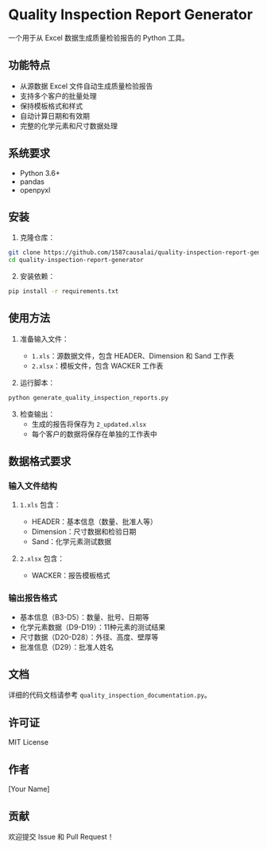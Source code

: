 # Quality Inspection Report Generator

一个用于从 Excel 数据生成质量检验报告的 Python 工具。

## 功能特点

- 从源数据 Excel 文件自动生成质量检验报告
- 支持多个客户的批量处理
- 保持模板格式和样式
- 自动计算日期和有效期
- 完整的化学元素和尺寸数据处理

## 系统要求

- Python 3.6+
- pandas
- openpyxl

## 安装

1. 克隆仓库：
```bash
git clone https://github.com/1587causalai/quality-inspection-report-generator.git
cd quality-inspection-report-generator
```

2. 安装依赖：
```bash
pip install -r requirements.txt
```

## 使用方法

1. 准备输入文件：
   - `1.xls`：源数据文件，包含 HEADER、Dimension 和 Sand 工作表
   - `2.xlsx`：模板文件，包含 WACKER 工作表

2. 运行脚本：
```bash
python generate_quality_inspection_reports.py
```

3. 检查输出：
   - 生成的报告将保存为 `2_updated.xlsx`
   - 每个客户的数据将保存在单独的工作表中

## 数据格式要求

### 输入文件结构

1. `1.xls` 包含：
   - HEADER：基本信息（数量、批准人等）
   - Dimension：尺寸数据和检验日期
   - Sand：化学元素测试数据

2. `2.xlsx` 包含：
   - WACKER：报告模板格式

### 输出报告格式

- 基本信息（B3-D5）：数量、批号、日期等
- 化学元素数据（D9-D19）：11种元素的测试结果
- 尺寸数据（D20-D28）：外径、高度、壁厚等
- 批准信息（D29）：批准人姓名

## 文档

详细的代码文档请参考 `quality_inspection_documentation.py`。

## 许可证

MIT License

## 作者

[Your Name]

## 贡献

欢迎提交 Issue 和 Pull Request！ 